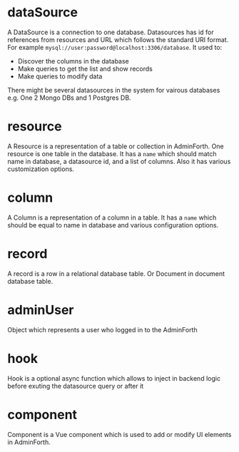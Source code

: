 
# dataSource

A DataSource is a connection to one database. Datasources has id for references from resources and URL which follows the standard URI format. For example `mysql://user:password@localhost:3306/database`.
It used to:

* Discover the columns in the database
* Make queries to get the list and show records
* Make queries to modify data

There might be several datasources in the system for vairous databases e.g. One 2 Mongo DBs and 1 Postgres DB. 

# resource

A Resource is a representation of a table or collection in AdminForth. One resource is one table in the database.
It has a `name` which should match name in database, a datasource id, and a list of columns.
Also it has various customization options.

# column

A Column is a representation of a column in a table. It has a `name` which should be equal to name in database and various configuration options.

# record

A record is a row in a relational database table. Or Document in document database table.

# adminUser

Object which represents a user who logged in to the AdminForth

# hook

Hook is a optional async function which allows to inject in backend logic before exuting the datasource query or after it

# component

Component is a Vue component which is used to add or modify UI elements in AdminForth.